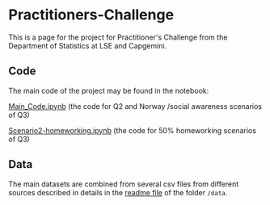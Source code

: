 # Practitioners-Challenge

This is a page for the project for Practitioner's Challenge from the Department of Statistics at LSE and Capgemini.

## Code
The main code of the project may be found in the notebook:

[Main_Code.ipynb](Main_Code.ipynb) (the code for Q2 and Norway /social awareness scenarios of Q3)

[Scenario2-homeworking.ipynb](Scenario2-homeworking.ipynb) (the code for 50% homeworking scenarios of Q3)

## Data
The main datasets are combined from several csv files from different sources described in details in the [readme file](data/readme.md) of the folder ```/data```.



